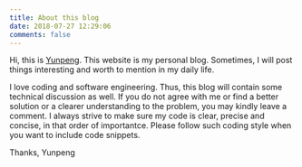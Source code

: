 ```yaml
---
title: About this blog
date: 2018-07-27 12:29:06
comments: false
---
```


Hi, this is [Yunpeng](https://yunpengn.github.io). This website is my personal blog. Sometimes, I will post things interesting and worth to mention in my daily life.

I love coding and software engineering. Thus, this blog will contain some technical discussion as well. If you do not agree with me or find a better solution or a clearer understanding to the problem, you may kindly leave a comment. I always strive to make sure my code is clear, precise and concise, in that order of importantce. Please follow such coding style when you want to include code snippets.

Thanks,
Yunpeng
